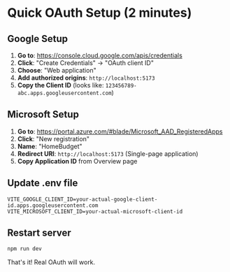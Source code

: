 # Quick OAuth Setup (2 minutes)

## Google Setup

1. **Go to**: https://console.cloud.google.com/apis/credentials
2. **Click**: "Create Credentials" → "OAuth client ID"
3. **Choose**: "Web application"
4. **Add authorized origins**: `http://localhost:5173`
5. **Copy the Client ID** (looks like: `123456789-abc.apps.googleusercontent.com`)

## Microsoft Setup

1. **Go to**: https://portal.azure.com/#blade/Microsoft_AAD_RegisteredApps
2. **Click**: "New registration"
3. **Name**: "HomeBudget"
4. **Redirect URI**: `http://localhost:5173` (Single-page application)
5. **Copy Application ID** from Overview page

## Update .env file

```env
VITE_GOOGLE_CLIENT_ID=your-actual-google-client-id.apps.googleusercontent.com
VITE_MICROSOFT_CLIENT_ID=your-actual-microsoft-client-id
```

## Restart server

```bash
npm run dev
```

That's it! Real OAuth will work.